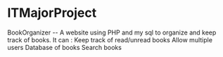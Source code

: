 # ITMajorProject

BookOrganizer -- A website using PHP and my sql to organize and keep track of books.
It can :
Keep track of read/unread books
Allow multiple users
Database of books
Search books
